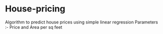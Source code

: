 # House-pricing 
Algorithm to predict house prices using simple linear regression
Parameters :- Price and Area per sq feet
